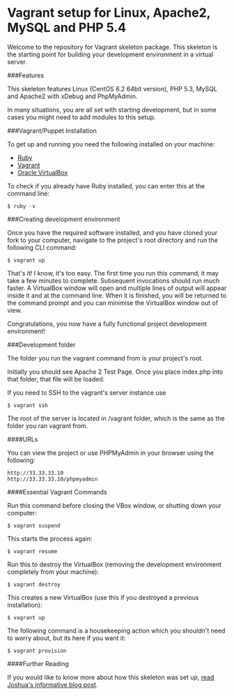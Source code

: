 Vagrant setup for Linux, Apache2, MySQL and PHP 5.4  
===================================================

Welcome to the repository for Vagrant skeleton package. This skeleton is the starting point for building your development environment in a virtual server.


###Features

This skeleton features Linux (CentOS 6.2 64bit version), PHP 5.3, MySQL and Apache2 with xDebug and PhpMyAdmin.

In many situations, you are all set with starting development, but in some cases you might need to add modules to this setup.


###Vagrant/Puppet Installation

To get up and running you need the following installed on your machine:

* [Ruby](http://www.ruby-lang.org/en/downloads/)
* [Vagrant](http://downloads.vagrantup.com/)
* [Oracle VirtualBox](https://www.virtualbox.org/wiki/Downloads)

To check if you already have Ruby installed, you can enter this at the command line:

	$ ruby -v


###Creating development environment

Once you have the required software installed, and you have cloned your fork to your computer, navigate to the project's root directory and run the following CLI command:

	$ vagrant up
	
That's it! I know, it's too easy. The first time you run this command, it may take a few minutes to complete. Subsequent invocations should run much faster.  A VirtualBox window will open and multiple lines of output will appear inside it and at the command line. When it is finished, you will be returned to the command prompt and you can minimise the VirtualBox window out of view.

Congratulations, you now have a fully functional project development environment!


###Development folder

The folder you run the vagrant command from is your project's root.

Initially you should see Apache 2 Test Page. Once you place index.php into that folder, that file will be loaded.

If you need to SSH to the vagrant's server instance use

    $ vagrant ssh

The root of the server is located in /vagrant folder, which is the same as the folder you ran vagrant from.


####URLs

You can view the project or use PHPMyAdmin in your browser using the following:

	http://33.33.33.10
	http://33.33.33.10/phpmyadmin 


####Essential Vagrant Commands

Run this command before closing the VBox window, or shutting down your computer:

	$ vagrant suspend
	
This starts the process again:

	$ vagrant resume
	
Run this to destroy the VirtualBox (removing the development environment completely from your machine):

	$ vagrant destroy
	
This creates a new VirtualBox (use this if you destroyed a previous installation):

	$ vagrant up
	
The following command is a housekeeping action which you shouldn't need to worry about, but its here if you want it:

	$ vagrant provision


####Further Reading

If you would like to know more about how this skeleton was set up, [read Joshua's informative blog post](http://www.adayinthelifeof.nl/2012/06/29/using-vagrant-and-puppet-to-setup-your-symfony2-environment/).
